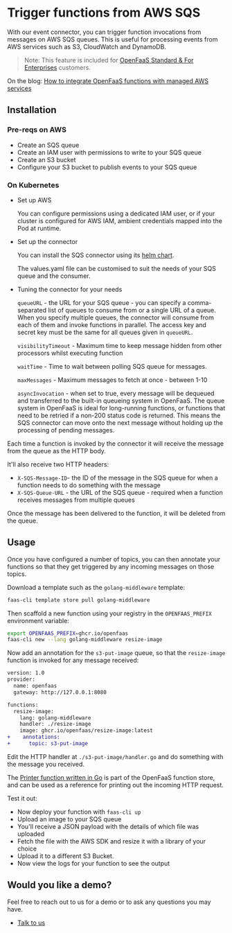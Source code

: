 # Trigger functions from AWS SQS

With our event connector, you can trigger function invocations from messages on AWS SQS queues. This is useful for processing events from AWS services such as S3, CloudWatch and DynamoDB.

> Note: This feature is included for [OpenFaaS Standard & For Enterprises](https://openfaas.com/pricing/) customers.

On the blog: [How to integrate OpenFaaS functions with managed AWS services](https://www.openfaas.com/blog/integrate-openfaas-with-managed-aws-services/)

## Installation

### Pre-reqs on AWS

* Create an SQS queue
* Create an IAM user with permissions to write to your SQS queue
* Create an S3 bucket
* Configure your S3 bucket to publish events to your SQS queue

### On Kubernetes

* Set up AWS

    You can configure permissions using a dedicated IAM user, or if your cluster is configured for AWS IAM, ambient credentials mapped into the Pod at runtime.

* Set up the connector

    You can install the SQS connector using its [helm chart](https://github.com/openfaas/faas-netes/tree/master/chart/sqs-connector).

    The values.yaml file can be customised to suit the needs of your SQS queue and the consumer.

* Tuning the connector for your needs

    `queueURL` - the URL for your SQS queue - you can specify a comma-separated list of queues to consume from or a single URL of a queue. When you specify multiple queues, the connector will consume from each of them and invoke functions in parallel. The access key and secret key must be the same for all queues given in `queueURL`.

    `visibilityTimeout` - Maximum time to keep message hidden from other processors whilst executing function

    `waitTime` - Time to wait between polling SQS queue for messages.

    `maxMessages` - Maximum messages to fetch at once - between 1-10

    `asyncInvocation` - when set to true, every message will be dequeued and transferred to the built-in queueing system in OpenFaaS. The queue system in OpenFaaS is ideal for long-running functions, or functions that need to be retried if a non-200 status code is returned. This means the SQS connector can move onto the next message without holding up the processing of pending messages.

Each time a function is invoked by the connector it will receive the message from the queue as the HTTP body.

It'll also receive two HTTP headers:

* `X-SQS-Message-ID`- the ID of the message in the SQS queue for when a function needs to do something with the message
* `X-SQS-Queue-URL` - the URL of the SQS queue - required when a function receives messages from multiple queues

Once the message has been delivered to the function, it will be deleted from the queue.

## Usage

Once you have configured a number of topics, you can then annotate your functions so that they get triggered by any incoming messages on those topics.

Download a template such as the `golang-middleware` template:

```bash
faas-cli template store pull golang-middleware
```

Then scaffold a new function using your registry in the `OPENFAAS_PREFIX` environment variable:

```bash
export OPENFAAS_PREFIX=ghcr.io/openfaas
faas-cli new --lang golang-middleware resize-image
```

Now add an annotation for the `s3-put-image` queue, so that the `resize-image` function is invoked for any message received:

```diff
version: 1.0
provider:
  name: openfaas
  gateway: http://127.0.0.1:8080

functions:
  resize-image:
    lang: golang-middleware
    handler: ./resize-image
    image: ghcr.io/openfaas/resize-image:latest
+    annotations:
+      topic: s3-put-image
```

Edit the HTTP handler at `./s3-put-image/handler.go` and do something with the message you received.

The [Printer function written in Go](https://github.com/openfaas/store-functions/tree/master/printer) is part of the OpenFaaS function store, and can be used as a reference for printing out the incoming HTTP request.

Test it out:

* Now deploy your function with `faas-cli up`
* Upload an image to your SQS queue
* You'll receive a JSON payload with the details of which file was uploaded
* Fetch the file with the AWS SDK and resize it with a library of your choice
* Upload it to a different S3 Bucket.
* Now view the logs for your function to see the output

## Would you like a demo?

Feel free to reach out to us for a demo or to ask any questions you may have.

* [Talk to us](https://openfaas.com/pricing/)
